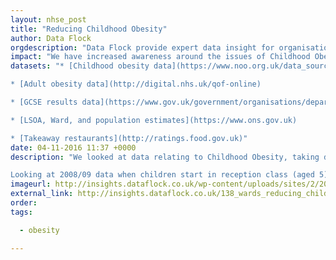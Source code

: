 ```yaml
---
layout: nhse_post
title: "Reducing Childhood Obesity"
author: Data Flock
orgdescription: "Data Flock provide expert data insight for organisations and companies who want to use information to further their goals."
impact: "We have increased awareness around the issues of Childhood Obesity in a hyper-local setting, enabling local CCG's and Councils to understand the topic in more detail"
datasets: "* [Childhood obesity data](https://www.noo.org.uk/data_sources/child/national_child_measurement_programme)

* [Adult obesity data](http://digital.nhs.uk/qof-online)

* [GCSE results data](https://www.gov.uk/government/organisations/department-for-education)

* [LSOA, Ward, and population estimates](https://www.ons.gov.uk)

* [Takeaway restaurants](http://ratings.food.gov.uk)"
date: 04-11-2016 11:37 +0000
description: "We looked at data relating to Childhood Obesity, taking data from a range of sources to find trends in the data, with a final focus on Bradford. Looking at the national picture we found that only 138 wards out of 7,618 wards in England had reduced the levels of childhood obesity from when children start primary school to when they finish, aged 10/11.

Looking at 2008/09 data when children start in reception class (aged 5) the average rate of obesity across the country is 9.323%. When the same children finish primary school in 2013/14 (aged 10/11), their average rate of obesity has risen to 17.969%. In Ilkeston central council ward, in Erewash Borough Council childhood obesity rose from 5% to 32.6% within 6 years. We found that this wasn't an anomaly as there were 68 other wards whose childhood obesity rates have increased by more than 400%."
imageurl: http://insights.dataflock.co.uk/wp-content/uploads/sites/2/2016/09/Childhood_Obesity.jpeg
external_link: http://insights.dataflock.co.uk/138_wards_reducing_childhood_obesity/
order: 
tags:

  - obesity

---
```


